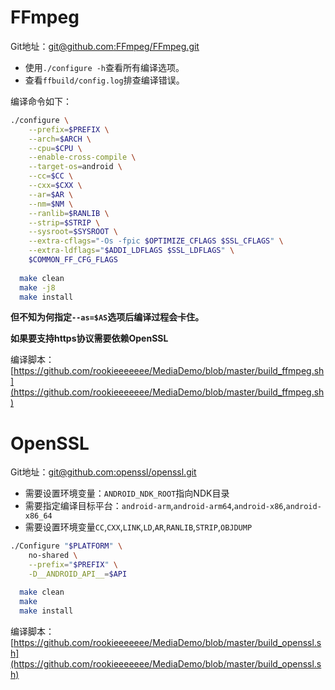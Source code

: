 # FFmpeg

Git地址：[git@github.com:FFmpeg/FFmpeg.git](git@github.com:FFmpeg/FFmpeg.git)

* 使用`./configure -h`查看所有编译选项。
* 查看`ffbuild/config.log`排查编译错误。

编译命令如下：
```sh
./configure \
    --prefix=$PREFIX \
    --arch=$ARCH \
    --cpu=$CPU \
    --enable-cross-compile \
    --target-os=android \
    --cc=$CC \
    --cxx=$CXX \
    --ar=$AR \
    --nm=$NM \
    --ranlib=$RANLIB \
    --strip=$STRIP \
    --sysroot=$SYSROOT \
    --extra-cflags="-Os -fpic $OPTIMIZE_CFLAGS $SSL_CFLAGS" \
    --extra-ldflags="$ADDI_LDFLAGS $SSL_LDFLAGS" \
    $COMMON_FF_CFG_FLAGS
    
  make clean
  make -j8
  make install
```
**但不知为何指定`--as=$AS`选项后编译过程会卡住。**

**如果要支持https协议需要依赖OpenSSL**

编译脚本：[https://github.com/rookieeeeeee/MediaDemo/blob/master/build_ffmpeg.sh](https://github.com/rookieeeeeee/MediaDemo/blob/master/build_ffmpeg.sh)

# OpenSSL
Git地址：[git@github.com:openssl/openssl.git](git@github.com:openssl/openssl.git)

* 需要设置环境变量：`ANDROID_NDK_ROOT`指向NDK目录
* 需要指定编译目标平台：`android-arm`,`android-arm64`,`android-x86`,`android-x86_64`
* 需要设置环境变量`CC`,`CXX`,`LINK`,`LD`,`AR`,`RANLIB`,`STRIP`,`OBJDUMP`

```sh
./Configure "$PLATFORM" \
    no-shared \
    --prefix="$PREFIX" \
    -D__ANDROID_API__=$API

  make clean
  make
  make install
```

编译脚本：[https://github.com/rookieeeeeee/MediaDemo/blob/master/build_openssl.sh](https://github.com/rookieeeeeee/MediaDemo/blob/master/build_openssl.sh)